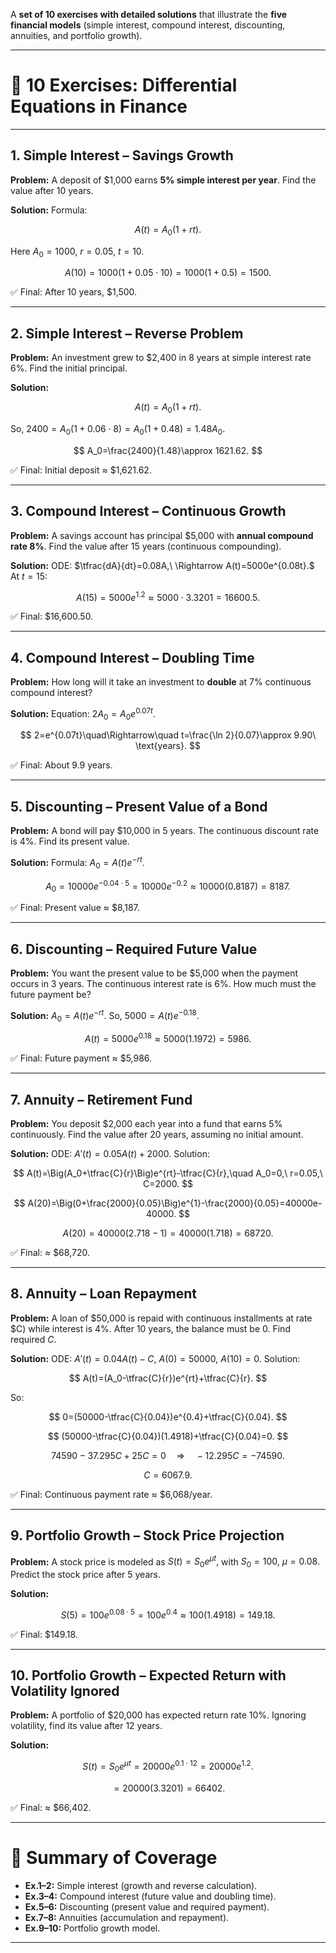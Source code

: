 A **set of 10 exercises with detailed solutions** that illustrate the **five financial models** (simple interest, compound interest, discounting, annuities, and portfolio growth).

---

# 🌟 10 Exercises: Differential Equations in Finance

---

## **1. Simple Interest – Savings Growth**

**Problem:** A deposit of \$1,000 earns **5% simple interest per year**. Find the value after 10 years.

**Solution:**
Formula:

$$
A(t)=A_0(1+rt).
$$

Here $A_0=1000,\ r=0.05,\ t=10.$

$$
A(10)=1000(1+0.05\cdot 10)=1000(1+0.5)=1500.
$$

✅ Final: After 10 years, \$1,500.

---

## **2. Simple Interest – Reverse Problem**

**Problem:** An investment grew to \$2,400 in 8 years at simple interest rate 6%. Find the initial principal.

**Solution:**

$$
A(t)=A_0(1+rt).
$$

So, $2400=A_0(1+0.06\cdot 8)=A_0(1+0.48)=1.48A_0.$

$$
A_0=\frac{2400}{1.48}\approx 1621.62.
$$

✅ Final: Initial deposit ≈ \$1,621.62.

---

## **3. Compound Interest – Continuous Growth**

**Problem:** A savings account has principal \$5,000 with **annual compound rate 8%**. Find the value after 15 years (continuous compounding).

**Solution:**
ODE: $\tfrac{dA}{dt}=0.08A,\ \Rightarrow A(t)=5000e^{0.08t}.$
At $t=15:$

$$
A(15)=5000e^{1.2}\approx 5000\cdot 3.3201=16600.5.
$$

✅ Final: \$16,600.50.

---

## **4. Compound Interest – Doubling Time**

**Problem:** How long will it take an investment to **double** at 7% continuous compound interest?

**Solution:**
Equation: $2A_0=A_0e^{0.07t}$.

$$
2=e^{0.07t}\quad\Rightarrow\quad t=\frac{\ln 2}{0.07}\approx 9.90\ \text{years}.
$$

✅ Final: About 9.9 years.

---

## **5. Discounting – Present Value of a Bond**

**Problem:** A bond will pay \$10,000 in 5 years. The continuous discount rate is 4%. Find its present value.

**Solution:**
Formula: $A_0=A(t)e^{-rt}.$

$$
A_0=10000e^{-0.04\cdot 5}=10000e^{-0.2}\approx 10000(0.8187)=8187.
$$

✅ Final: Present value ≈ \$8,187.

---

## **6. Discounting – Required Future Value**

**Problem:** You want the present value to be \$5,000 when the payment occurs in 3 years. The continuous interest rate is 6%. How much must the future payment be?

**Solution:**
$A_0=A(t)e^{-rt}.$
So, $5000=A(t)e^{-0.18}.$

$$
A(t)=5000e^{0.18}\approx 5000(1.1972)=5986.
$$

✅ Final: Future payment ≈ \$5,986.

---

## **7. Annuity – Retirement Fund**

**Problem:** You deposit \$2,000 each year into a fund that earns 5% continuously. Find the value after 20 years, assuming no initial amount.

**Solution:**
ODE: $A'(t)=0.05A(t)+2000.$
Solution:

$$
A(t)=\Big(A_0+\tfrac{C}{r}\Big)e^{rt}-\tfrac{C}{r},\quad A_0=0,\ r=0.05,\ C=2000.
$$

$$
A(20)=\Big(0+\frac{2000}{0.05}\Big)e^{1}-\frac{2000}{0.05}=40000e-40000.
$$

$$
A(20)=40000(2.718-1)=40000(1.718)=68720.
$$

✅ Final: ≈ \$68,720.

---

## **8. Annuity – Loan Repayment**

**Problem:** A loan of \$50,000 is repaid with continuous installments at rate \$C) while interest is 4%. After 10 years, the balance must be 0. Find required $C$.

**Solution:**
ODE: $A'(t)=0.04A(t)-C,\ A(0)=50000,\ A(10)=0.$
Solution:

$$
A(t)=(A_0-\tfrac{C}{r})e^{rt}+\tfrac{C}{r}.
$$

So:

$$
0=(50000-\tfrac{C}{0.04})e^{0.4}+\tfrac{C}{0.04}.
$$

$$
(50000-\tfrac{C}{0.04})(1.4918)+\tfrac{C}{0.04}=0.
$$

$$
74590-37.295C+25C=0 \quad\Rightarrow\quad -12.295C=-74590.
$$

$$
C=6067.9.
$$

✅ Final: Continuous payment rate ≈ \$6,068/year.

---

## **9. Portfolio Growth – Stock Price Projection**

**Problem:** A stock price is modeled as $S(t)=S_0e^{\mu t},$ with $S_0=100,\ \mu=0.08.$ Predict the stock price after 5 years.

**Solution:**

$$
S(5)=100e^{0.08\cdot 5}=100e^{0.4}\approx 100(1.4918)=149.18.
$$

✅ Final: \$149.18.

---

## **10. Portfolio Growth – Expected Return with Volatility Ignored**

**Problem:** A portfolio of \$20,000 has expected return rate 10%. Ignoring volatility, find its value after 12 years.

**Solution:**

$$
S(t)=S_0e^{\mu t}=20000e^{0.1\cdot 12}=20000e^{1.2}.
$$

$$
=20000(3.3201)=66402.
$$

✅ Final: ≈ \$66,402.

---

# 📌 Summary of Coverage

* **Ex.1–2:** Simple interest (growth and reverse calculation).
* **Ex.3–4:** Compound interest (future value and doubling time).
* **Ex.5–6:** Discounting (present value and required payment).
* **Ex.7–8:** Annuities (accumulation and repayment).
* **Ex.9–10:** Portfolio growth model.

---



